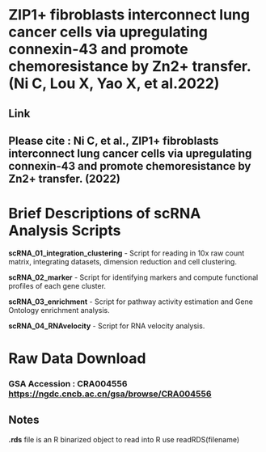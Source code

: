 # ZIP1+ fibroblasts interconnect lung cancer cells via upregulating connexin-43 and promote chemoresistance by Zn2+ transfer.(Ni C, Lou X, Yao X, et al.2022)

## **Link**

## Please cite : Ni C, et al., ZIP1+ fibroblasts interconnect lung cancer cells via upregulating connexin-43 and promote chemoresistance by Zn2+ transfer. (2022) <br/>

# Brief Descriptions of scRNA Analysis Scripts

**scRNA_01_integration_clustering** - Script for reading in 10x raw count matrix, integrating datasets, dimension reduction and cell clustering.

**scRNA_02_marker** - Script for identifying markers and compute functional profiles of each gene cluster.

**scRNA_03_enrichment** - Script for pathway activity estimation and Gene Ontology enrichment analysis.

**scRNA_04_RNAvelocity** - Script for RNA velocity analysis.


# Raw Data Download

### GSA Accession : CRA004556 https://ngdc.cncb.ac.cn/gsa/browse/CRA004556 <br/>


## Notes

**.rds** file is an R binarized object to read into R use readRDS(filename)
